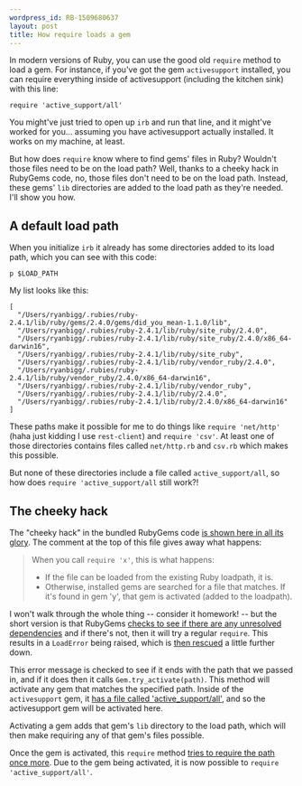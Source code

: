 ```yaml
--- 
wordpress_id: RB-1509680637
layout: post
title: How require loads a gem
---
```


In modern versions of Ruby, you can use the good old `require` method to load a gem.
For instance, if you've got the gem `activesupport` installed, you can require
everything inside of activesupport (including the kitchen sink) with this line:

```
require 'active_support/all'
```

You might've just tried to open up `irb` and run that line, and it might've
worked for you... assuming you have activesupport actually installed. It works
on my machine, at least.

But how does `require` know where to find gems' files in Ruby? Wouldn't those
files need to be on the load path? Well, thanks to a cheeky hack in RubyGems
code, no, those files don't need to be on the load path. Instead, these gems'
`lib` directories are added to the load path as they're needed. I'll show you
how.

## A default load path

When you initialize `irb` it already has some directories added to its load
path, which you can see with this code:

```
p $LOAD_PATH
```

My list looks like this:

```
[
  "/Users/ryanbigg/.rubies/ruby-2.4.1/lib/ruby/gems/2.4.0/gems/did_you_mean-1.1.0/lib",
  "/Users/ryanbigg/.rubies/ruby-2.4.1/lib/ruby/site_ruby/2.4.0",
  "/Users/ryanbigg/.rubies/ruby-2.4.1/lib/ruby/site_ruby/2.4.0/x86_64-darwin16",
  "/Users/ryanbigg/.rubies/ruby-2.4.1/lib/ruby/site_ruby",
  "/Users/ryanbigg/.rubies/ruby-2.4.1/lib/ruby/vendor_ruby/2.4.0",
  "/Users/ryanbigg/.rubies/ruby-2.4.1/lib/ruby/vendor_ruby/2.4.0/x86_64-darwin16",
  "/Users/ryanbigg/.rubies/ruby-2.4.1/lib/ruby/vendor_ruby",
  "/Users/ryanbigg/.rubies/ruby-2.4.1/lib/ruby/2.4.0",
  "/Users/ryanbigg/.rubies/ruby-2.4.1/lib/ruby/2.4.0/x86_64-darwin16"
]
```

These paths make it possible for me to do things like `require 'net/http'`
(haha just kidding I use `rest-client`) and `require 'csv'`. At least one of
those directories contains files called `net/http.rb` and `csv.rb` which makes
this possible.

But none of these directories include a file called `active_support/all`, so
how does `require 'active_support/all` still work?!

## The cheeky hack

The "cheeky hack" in the bundled RubyGems code [is shown here in all its
glory](https://github.com/ruby/ruby/blob/f7fb0867897ced531a33a014fb92998b0ed97ac0/lib/rubygems/core_ext/kernel_require.rb#L25-L138).
The comment at the top of this file gives away what happens: 

<blockquote> 
  <p>
    When you call <code>require 'x'</code>, this is what happens:
  </p>

  <ul>
  <li>If the file can be loaded from the existing Ruby loadpath, it
  is.</li>
  <li>Otherwise, installed gems are searched for a file that matches. If it's found in gem 'y', that gem is activated (added to the loadpath).</li>
  </ul>
</blockquote>

I won't walk through the whole thing -- consider it homework! -- but the short
version is that RubyGems [checks to see if there are any unresolved dependencies](https://github.com/ruby/ruby/blob/f7fb0867897ced531a33a014fb92998b0ed97ac0/lib/rubygems/core_ext/kernel_require.rb#L57-L60) and if there's not, then it will try a regular `require`. This results in  a `LoadError` being raised, which is [then rescued](https://github.com/ruby/ruby/blob/f7fb0867897ced531a33a014fb92998b0ed97ac0/lib/rubygems/core_ext/kernel_require.rb#L123-L138) a little further down.

This error message is checked to see if it ends with the path that we passed
in, and if it does then it calls `Gem.try_activate(path)`. This method will
activate any gem that matches the specified path. Inside of the `activesupport`
gem, it [has a file called
'active_support/all'](https://github.com/rails/rails/blob/c3db9297c8886c404eddef806f40a6cb31c898c3/activesupport/lib/active_support/all.rb), and so the activesupport gem will be activated here. 

Activating a gem adds that gem's `lib` directory to the load path, which will
then make requiring any of that gem's files possible.

Once the gem is activated, this `require` method [tries to require the path
once
more](https://github.com/ruby/ruby/blob/f7fb0867897ced531a33a014fb92998b0ed97ac0/lib/rubygems/core_ext/kernel_require.rb#L135). Due to the gem being activated, it is now possible to `require 'active_support/all'`.

